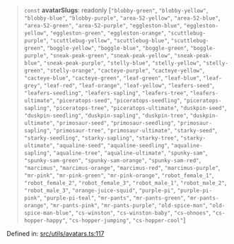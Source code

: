 > `const` **avatarSlugs**: readonly \[`"blobby-green"`, `"blobby-yellow"`, `"blobby-blue"`, `"blobby-purple"`, `"area-52-yellow"`, `"area-52-blue"`, `"area-52-green"`, `"area-52-purple"`, `"eggleston-blue"`, `"eggleston-yellow"`, `"eggleston-green"`, `"eggleston-orange"`, `"scuttlebug-purple"`, `"scuttlebug-yellow"`, `"scuttlebug-blue"`, `"scuttlebug-green"`, `"boggle-yellow"`, `"boggle-blue"`, `"boggle-green"`, `"boggle-purple"`, `"sneak-peak-green"`, `"sneak-peak-yellow"`, `"sneak-peak-blue"`, `"sneak-peak-purple"`, `"stelly-blue"`, `"stelly-yellow"`, `"stelly-green"`, `"stelly-orange"`, `"cacteye-purple"`, `"cacteye-yellow"`, `"cacteye-blue"`, `"cacteye-green"`, `"leaf-green"`, `"leaf-blue"`, `"leaf-grey"`, `"leaf-red"`, `"leaf-orange"`, `"leaf-yellow"`, `"leafers-seed"`, `"leafers-seedling"`, `"leafers-sapling"`, `"leafers-tree"`, `"leafers-ultimate"`, `"piceratops-seed"`, `"piceratops-seedling"`, `"piceratops-sapling"`, `"piceratops-tree"`, `"piceratops-ultimate"`, `"duskpin-seed"`, `"duskpin-seedling"`, `"duskpin-sapling"`, `"duskpin-tree"`, `"duskpin-ultimate"`, `"primosaur-seed"`, `"primosaur-seedling"`, `"primosaur-sapling"`, `"primosaur-tree"`, `"primosaur-ultimate"`, `"starky-seed"`, `"starky-seedling"`, `"starky-sapling"`, `"starky-tree"`, `"starky-ultimate"`, `"aqualine-seed"`, `"aqualine-seedling"`, `"aqualine-sapling"`, `"aqualine-tree"`, `"aqualine-ultimate"`, `"spunky-sam"`, `"spunky-sam-green"`, `"spunky-sam-orange"`, `"spunky-sam-red"`, `"marcimus"`, `"marcimus-orange"`, `"marcimus-red"`, `"marcimus-purple"`, `"mr-pink"`, `"mr-pink-green"`, `"mr-pink-orange"`, `"robot_female_1"`, `"robot_female_2"`, `"robot_female_3"`, `"robot_male_1"`, `"robot_male_2"`, `"robot_male_3"`, `"orange-juice-squid"`, `"purple-pi"`, `"purple-pi-pink"`, `"purple-pi-teal"`, `"mr-pants"`, `"mr-pants-green"`, `"mr-pants-orange"`, `"mr-pants-pink"`, `"mr-pants-purple"`, `"old-spice-man"`, `"old-spice-man-blue"`, `"cs-winston"`, `"cs-winston-baby"`, `"cs-ohnoes"`, `"cs-hopper-happy"`, `"cs-hopper-jumping"`, `"cs-hopper-cool"`\]

Defined in: [src/utils/avatars.ts:117](https://github.com/bhavjitChauhan/khan-api/blob/67d30ab4498111952301bcaddbef9a132bf75105/src/utils/avatars.ts#L117)
